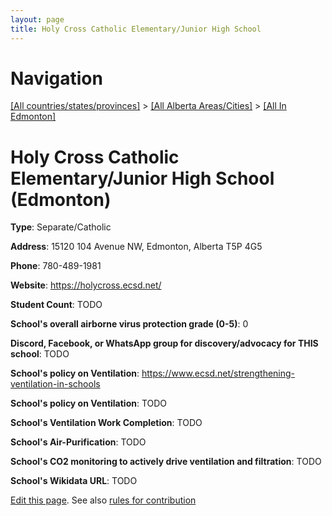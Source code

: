 ```yaml
---
layout: page
title: Holy Cross Catholic Elementary/Junior High School
---
```

# Navigation

[[All countries/states/provinces]](../../..) > [[All Alberta Areas/Cities]](../..) > [[All In Edmonton]](..)

# Holy Cross Catholic Elementary/Junior High School (Edmonton)

**Type**: Separate/Catholic

**Address**: 15120 104 Avenue NW, Edmonton, Alberta T5P 4G5

**Phone**: 780-489-1981

**Website**: <https://holycross.ecsd.net/>

**Student Count**: TODO

**School's overall airborne virus protection grade (0-5)**: 0

**Discord, Facebook, or WhatsApp group for discovery/advocacy for THIS school**: TODO

**School's policy on Ventilation**: <https://www.ecsd.net/strengthening-ventilation-in-schools>

**School's policy on Ventilation**: TODO

**School's Ventilation Work Completion**: TODO

**School's Air-Purification**: TODO

**School's CO2 monitoring to actively drive ventilation and filtration**: TODO

**School's Wikidata URL**: TODO


[Edit this page](https://github.com/ventilate-schools/AB/edit/main/./Edmonton/Holy_Cross_Catholic_Elementary_Junior_High_School.md). See also [rules for contribution](../../../contribution-rules/)